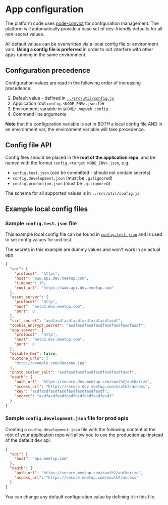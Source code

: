 # App configuration

The platform code uses [node-convict](https://github.com/mozilla/node-convict)
for configuration management. The platform will automatically provide a base set
of dev-friendly defaults for all non-secret values.

All default values can be overwritten via a local config file or environment
vars. **Using a config file is preferred** in order to not interfere with other
apps running in the same environment.

## Configuration precedence

Configuration values are read in the following order of increasing precedence:

1. Default value - defined in [`../src/util/config.js`](../src/util/config.js)
2. Application root `config.<NODE_ENV>.json` file
3. Environment variable in `$HOME/.mupweb.config`
4. Command line arguments

**Note** that if a configuration variable is set in _BOTH_ a local config file AND
in an environment var, the environment variable will take precedence.

## Config file API

Config files should be placed in the **root of the application repo**, and be named
with the format `config.<target NODE_ENV>.json`, e.g.

- `config.test.json` (can be committed - should not contain secrets)
- `config.development.json` (must be `.gitignore`d)
- `config.production.json` (must be `.gitignore`d)

The schema for all supported values is in `../src/util/config.js`.


## Example local config files

### Sample `config.test.json` file

This example local config file can be found in
[`config.test.json`](../config.test.json) and is used to set config values
for unit test.

The secrets in this example are dummy values and won't work in an actual app.

```json
{
  "api": {
    "protocol": "https",
    "host": "www.api.dev.meetup.com",
    "timeout": 10,
    "root_url": "https://www.api.dev.meetup.com"
  },
  "asset_server": {
    "protocol": "http",
    "host": "beta2.dev.meetup.com",
    "port": 0
  },
  "csrf_secret": "asdfasdfasdfasdfasdfasdfasdfasdf",
  "cookie_encrypt_secret": "asdfasdfasdfasdfasdfasdfasdfasdf",
  "app_server": {
    "protocol": "http",
    "host": "beta2.dev.meetup.com",
    "port": 0
  },
  "disable_hmr": false,
  "duotone_urls": [
    "http://example.com/duotone.jpg"
  ],
  "photo_scaler_salt": "asdfasdfasdfasdfasdfasdfasdfasdf",
  "oauth": {
    "auth_url": "https://secure.dev.meetup.com/oauth2/authorize",
    "access_url": "https://secure.dev.meetup.com/oauth2/access",
    "key": "asdfasdfasdfasdfasdfasdfasdfasdf",
    "secret": "asdfasdfasdfasdfasdfasdfasdfasdf"
  }
}
```

### Sample `config.development.json` file for prod apis

Creating a `config.development.json` file with the following content
at the root of your application repo will allow you to use the production
api instead of the default dev api:

```json
{
  "api": {
    "host": "api.meetup.com"
  },
  "oauth": {
    "auth_url": "https://secure.meetup.com/oauth2/authorize",
    "access_url": "https://secure.meetup.com/oauth2/access"
  }
}
```

You can change any default configuration value by defining it in this file.
